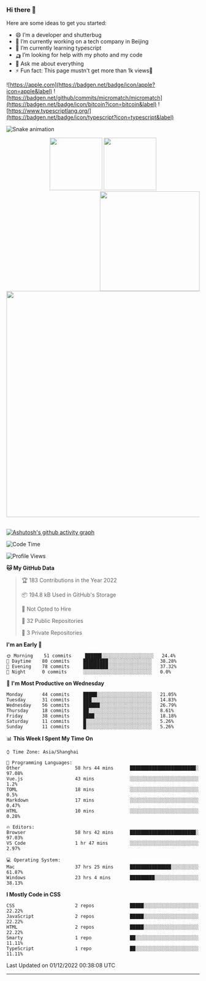 
### Hi there 👋


Here are some ideas to get you started:

- 😄 I’m a developer and shutterbug
- 🔭 I’m currently working on a tech company in Beijing
- 🌱 I’m currently learning typescript
- 🛺 I’m looking for help with my photo and my code
- 💬 Ask me about everything
- ⚡ Fun fact: This page mustn't get more than 1k views🤣

![https://apple.com](https://badgen.net/badge/icon/apple?icon=apple&label)
![https://badgen.net/github/commits/micromatch/micromatch](https://badgen.net/badge/icon/bitcoin?icon=bitcoin&label)
![https://www.typescriptlang.org/](https://badgen.net/badge/icon/typescript?icon=typescript&label)




![Snake animation](https://github.com/changzhenlin/changzhenlin/blob/output/github-contribution-grid-snake.svg)

<!-- GitHub数据统计 -->
<div align="center">
  <img height="137px" src="https://github-readme-stats.vercel.app/api?username=changzhenlin&hide_title=true&hide_border=true&show_icons=trueline_height=21&text_color=000&icon_color=000&theme=graywhite" />
  <img height="137px" src="https://github-readme-stats.vercel.app/api/top-langs/?username=changzhenlin&hide_title=true&hide_border=true&layout=compact&langs_count=6&text_color=000&icon_color=fff&theme=graywhite" />
</div>

<!-- 连续提交代码天数记录 -->
<div align="center">
  <img style="float:right" width="260" src="https://media.giphy.com/media/G90BPjJbzidJIbVs54/giphy.gif" />
  <img width="590" src="https://github-readme-streak-stats.herokuapp.com/?user=changzhenlin&hide_border=true" />
</div>
<br>

[![Ashutosh's github activity graph](https://activity-graph.herokuapp.com/graph?username=changzhenlin&theme=dracula)](https://github.com/ashutosh00710/github-readme-activity-graph)


<!--START_SECTION:waka-->
![Code Time](http://img.shields.io/badge/Code%20Time-2%2C263%20hrs%2012%20mins-blue)

![Profile Views](http://img.shields.io/badge/Profile%20Views-749-blue)

**🐱 My GitHub Data** 

> 🏆 183 Contributions in the Year 2022
 > 
> 📦 194.8 kB Used in GitHub's Storage 
 > 
> 🚫 Not Opted to Hire
 > 
> 📜 32 Public Repositories 
 > 
> 🔑 3 Private Repositories  
 > 
**I'm an Early 🐤** 

```text
🌞 Morning    51 commits     ██████░░░░░░░░░░░░░░░░░░░   24.4% 
🌆 Daytime    80 commits     █████████░░░░░░░░░░░░░░░░   38.28% 
🌃 Evening    78 commits     █████████░░░░░░░░░░░░░░░░   37.32% 
🌙 Night      0 commits      ░░░░░░░░░░░░░░░░░░░░░░░░░   0.0%

```
📅 **I'm Most Productive on Wednesday** 

```text
Monday       44 commits     █████░░░░░░░░░░░░░░░░░░░░   21.05% 
Tuesday      31 commits     ███░░░░░░░░░░░░░░░░░░░░░░   14.83% 
Wednesday    56 commits     ██████░░░░░░░░░░░░░░░░░░░   26.79% 
Thursday     18 commits     ██░░░░░░░░░░░░░░░░░░░░░░░   8.61% 
Friday       38 commits     ████░░░░░░░░░░░░░░░░░░░░░   18.18% 
Saturday     11 commits     █░░░░░░░░░░░░░░░░░░░░░░░░   5.26% 
Sunday       11 commits     █░░░░░░░░░░░░░░░░░░░░░░░░   5.26%

```


📊 **This Week I Spent My Time On** 

```text
⌚︎ Time Zone: Asia/Shanghai

💬 Programming Languages: 
Other                    58 hrs 44 mins      ████████████████████████░   97.08% 
Vue.js                   43 mins             ░░░░░░░░░░░░░░░░░░░░░░░░░   1.2% 
TOML                     18 mins             ░░░░░░░░░░░░░░░░░░░░░░░░░   0.5% 
Markdown                 17 mins             ░░░░░░░░░░░░░░░░░░░░░░░░░   0.47% 
HTML                     10 mins             ░░░░░░░░░░░░░░░░░░░░░░░░░   0.28%

🔥 Editors: 
Browser                  58 hrs 42 mins      ████████████████████████░   97.03% 
VS Code                  1 hr 47 mins        ░░░░░░░░░░░░░░░░░░░░░░░░░   2.97%

💻 Operating System: 
Mac                      37 hrs 25 mins      ███████████████░░░░░░░░░░   61.87% 
Windows                  23 hrs 4 mins       █████████░░░░░░░░░░░░░░░░   38.13%

```

**I Mostly Code in CSS** 

```text
CSS                      2 repos             █████░░░░░░░░░░░░░░░░░░░░   22.22% 
JavaScript               2 repos             █████░░░░░░░░░░░░░░░░░░░░   22.22% 
HTML                     2 repos             █████░░░░░░░░░░░░░░░░░░░░   22.22% 
Smarty                   1 repo              ██░░░░░░░░░░░░░░░░░░░░░░░   11.11% 
TypeScript               1 repo              ██░░░░░░░░░░░░░░░░░░░░░░░   11.11%

```



 Last Updated on 01/12/2022 00:38:08 UTC
<!--END_SECTION:waka-->

---

